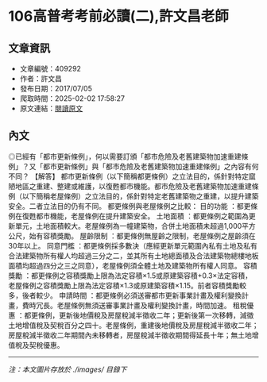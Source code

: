 # 106高普考考前必讀(二),許文昌老師

## 文章資訊
- 文章編號：409292
- 作者：許文昌
- 發布日期：2017/07/05
- 爬取時間：2025-02-02 17:58:27
- 原文連結：[閱讀原文](https://real-estate.get.com.tw/Columns/detail.aspx?no=409292)

## 內文
◎已經有「都市更新條例」，何以需要訂頒「都市危險及老舊建築物加速重建條例」？又「都市更新條例」與「都市危險及老舊建築物加速重建條例」之內容有何不同？
【解答】
都市更新條例（以下簡稱都更條例）之立法目的，係針對特定窳陋地區之重建、整建或維護，以復甦都市機能。都市危險及老舊建築物加速重建條例（以下簡稱老屋條例）之立法目的，係針對特定老舊建築物之重建，以提升建築安全。二者立法目的仍有不同。
都更條例與老屋條例之比較：
目的功能
：都更條例在復甦都市機能，老屋條例在提升建築安全。
土地面積
：都更條例之範圍為更新單元，土地面積較大。老屋條例為一幢建築物，合併土地面積未超過1,000平方公尺，始有容積獎勵。
屋齡限制
：都更條例無屋齡之限制，老屋條例之屋齡須在30年以上。
同意門檻
：都更條例採多數決（應經更新單元範圍內私有土地及私有合法建築物所有權人均超過三分之二，並其所有土地總面積及合法建築物總樓地板面積均超過四分之三之同意），老屋條例須全體土地及建築物所有權人同意。
容積獎勵
：都更條例之容積獎勵上限為法定容積×1.5或原建築容積+0.3×法定容積，老屋條例之容積獎勵上限為法定容積×1.3或原建築容積×1.15。前者容積獎勵較多，後者較少。
申請時間
：都更條例必須送審都市更新事業計畫及權利變換計畫，費時冗長。老屋條例無須送審事業計畫及權利變換計畫，時間加速。
租稅優惠
：都更條例，更新後地價稅及房屋稅減半徵收二年；更新後第一次移轉，減徵土地增值稅及契稅百分之四十。老屋條例，重建後地價稅及房屋稅減半徵收二年；房屋稅減半徵收二年期間內未移轉者，房屋稅減半徵收期間得延長十年；無土地增值稅及契稅優惠。

---
*注：本文圖片存放於 ./images/ 目錄下*

